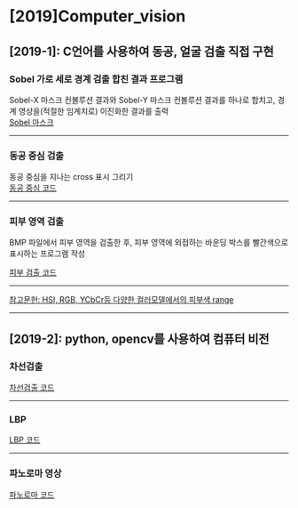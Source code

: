 # [2019]Computer_vision

## [2019-1]: C언어를 사용하여 동공, 얼굴 검출 직접 구현

### Sobel 가로 세로 경계 검출 합친 결과 프로그램
Sobel-X 마스크 컨볼루션 결과와 Sobel-Y 마스크 컨볼루션 결과를 하나로 합치고, 경계 영상을(적절한 임계치로) 이진화한 결과를 출력 <br>
[Sobel 마스크](https://github.com/dnwjddl/-2019-Computer_vision/tree/master/Sobel%20%EB%A7%88%EC%8A%A4%ED%81%AC)

---

### 동공 중심 검출
동공 중심을 지나는 cross 표시 그리기 <br>
[동공 중심 코드](https://github.com/dnwjddl/-2019-Computer_vision/tree/master/%EB%8F%99%EA%B3%B5%EC%A4%91%EC%8B%AC)<br>

---

### 피부 영역 검출
BMP 파일에서 피부 영역을 검출한 후, 피부 영역에 외접하는 바운딩 박스를 빨간색으로 표시하는 프로그램 작성

[피부 검출 코드](https://github.com/dnwjddl/-2019-Computer_vision/tree/master/%ED%94%BC%EB%B6%80%EA%B2%80%EC%B6%9C)

---
[참고문헌: HSI, RGB, YCbCr등 다양한 컬러모델에서의 피부색 range](https://arxiv.org/ftp/arxiv/papers/1708/1708.02694.pdf) <br>

---

## [2019-2]: python, opencv를 사용하여 컴퓨터 비전

### 차선검출
[차선검출 코드](https://github.com/dnwjddl/-2019-Computer_vision/tree/master/%EC%B0%A8%EC%84%A0%EA%B2%80%EC%B6%9C)

---

### LBP
[LBP 코드](https://github.com/dnwjddl/-2019-Computer_vision/blob/master/lbp.ipynb)

---

### 파노로마 영상
[파노로마 코드](https://github.com/dnwjddl/-2019-Computer_vision/blob/master/panorama%20stitching.ipynb)
